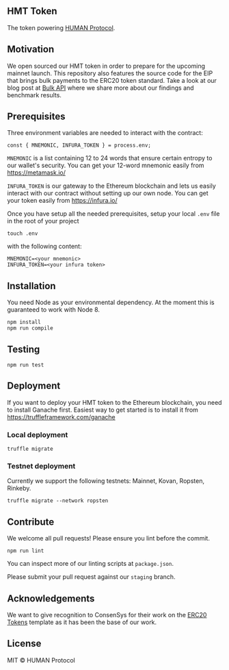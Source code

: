 ## HMT Token
The token powering [HUMAN Protocol](https://www.hmt.ai).

## Motivation
We open sourced our HMT token in order to prepare for the upcoming mainnet launch. This repository also features the source code for the EIP that brings bulk payments to the ERC20 token standard. Take a look at our blog post at [Bulk API](https://medium.com/p/fbc2f10669ed/edit) where we share more about our findings and benchmark results.

## Prerequisites
Three environment variables are needed to interact with the contract:
```
const { MNEMONIC, INFURA_TOKEN } = process.env;
```

`MNEMONIC` is a list containing 12 to 24 words that ensure certain entropy to our wallet's security. You can get your 12-word mnemonic easily from https://metamask.io/

`INFURA_TOKEN` is our gateway to the Ethereum blockchain and lets us easily interact with our contract without setting up our own node. You can get your token easily from https://infura.io/

Once you have setup all the needed prerequisites, setup your local `.env` file in the root of your project
```
touch .env
```
with the following content:
```
MNEMONIC=<your mnemonic>
INFURA_TOKEN=<your infura token>
```

## Installation
You need Node as your environmental dependency. At the moment this is guaranteed to work with Node 8.

```
npm install
npm run compile
```

## Testing
```
npm run test
```

## Deployment
If you want to deploy your HMT token to the Ethereum blockchain, you need to install Ganache first. Easiest way to get started is to install it from https://truffleframework.com/ganache

### Local deployment
```
truffle migrate
```

### Testnet deployment
Currently we support the following testnets: Mainnet, Kovan, Ropsten, Rinkeby.
```
truffle migrate --network ropsten
```

## Contribute
We welcome all pull requests! Please ensure you lint before the commit.
```
npm run lint
```
You can inspect more of our linting scripts at `package.json`.

Please submit your pull request against our `staging` branch.

## Acknowledgements
We want to give recognition to ConsenSys for their work on the [ERC20 Tokens](https://github.com/ConsenSys/Tokens) template as it has been the base of our work.

## License
MIT &copy; HUMAN Protocol
